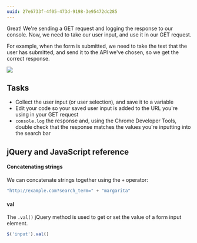 ```yaml
---
uuid: 27e6733f-4f05-473d-9198-3e95472dc285
---
```


Great! We're sending a GET request and logging the response to our console. Now, we need to take our user input, and use it in our GET request.

For example, when the form is submitted, we need to take the text that the user has submitted, and send it to the API we've chosen, so we get the correct response.

![](https://cl.ly/041o0o3r2D0M/Image%202017-12-19%20at%204.46.47%20PM.png)

## Tasks

- Collect the user input (or user selection), and save it to a variable
- Edit your code so your saved user input is added to the URL you're using in your GET request
- `console.log` the response and, using the Chrome Developer Tools, double check that the response matches the values you're inputting into the search bar

## jQuery and JavaScript reference

#### Concatenating strings

We can concatenate strings together using the `+` operator:

```javascript
"http://example.com?search_term=" + "margarita"
```

#### val

The `.val()` jQuery method is used to get or set the value of a form input element.

```javascript
$('input').val()
```
